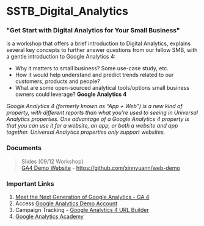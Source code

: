 # SSTB_Digital_Analytics
### "Get Start with Digital Analytics for Your Small Business" 
is a workshop that offers a brief introduction to Digital Analytics, explains several key concepts to further answer questions from our fellow SMB, with a gentle introduction to Google Analytics 4:
- Why it matters to small business? Some use-case study, etc.
- How it would help understand and predict trends related to our customers, products and people?
- What are some open-sourced analytical tools/options small business owners could leverage? <b> Google Analytics 4</b>

*Google Analytics 4 (formerly known as “App + Web”) is a new kind of property, with different reports than what you're used to seeing in Universal Analytics properties.  One advantage of a Google Analytics 4 property is that you can use it for a website, an app, or both a website and app together. Universal Analytics properties only support websites.*

### Documents
> Slides (09/12 Workshop)
> <br>[GA4 Demo Website](https://xinnyuann.github.io/web-demo/) - https://github.com/xinnyuann/web-demo </br>

### Important Links
1. [Meet the Next Generation of Google Analytics - GA 4](https://support.google.com/analytics/answer/10089681?hl=en&ref_topic=9143232)
2. Access [Google Analytics Demo Account](https://support.google.com/analytics/answer/6367342#access&zippy=%2Cin-this-article)
3. Campaign Tracking - [Google Analytics 4 URL Builder](https://ga-dev-tools.web.app/ga4/campaign-url-builder/)
4. [Google Analytics Academy](https://analytics.google.com/analytics/academy/)


